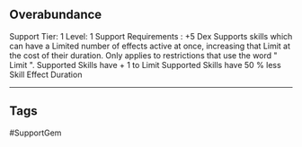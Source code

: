 ## Overabundance
Support
Tier: 1
Level: 1
Support Requirements : +5 Dex
Supports skills which can have a Limited number of effects active at once, increasing that Limit at the cost of their duration. Only applies to restrictions that use the word " Limit ".
Supported Skills have + 1 to Limit
Supported Skills have 50 % less Skill Effect Duration

---
## Tags
#SupportGem
